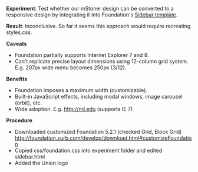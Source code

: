 **Experiment**: Test whether our mStoner design can be converted to a responsive design by integrating it into Foundation's [Sidebar template](http://foundation.zurb.com/templates/sidebar.html).

**Result**: Inconclusive. So far it seems this approach would require recreating styles.css.

**Caveats**
- Foundation partially supports Internet Explorer 7 and 8.
- Can't replicate precise layout dimensions using 12-column grid system. E.g. 207px wide menu becomes 250px (3/12).

**Benefits**
- Foundation imposes a maximum width (customizable).
- Built-in JavaScript effects, including modal windows, image carousel (orbit), etc.
- Wide adoption. E.g. http://nd.edu (supports IE 7)

**Procedure**

- Downloaded customized Foundation 5.2.1 (checked Grid, Block Grid) http://foundation.zurb.com/develop/download.html#customizeFoundation
- Copied css/foundation.css into experiment folder and edited sidebar.html
- Added the Union logo

